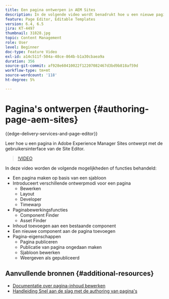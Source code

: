 ```yaml
---
title: Een pagina ontwerpen in AEM Sites
description: In de volgende video wordt benadrukt hoe u een nieuwe pagina in Adobe Experience Manager Sites kunt ontwerpen met behulp van de gebruikersinterface van de Site Editor
feature: Page Editor, Editable Templates
version: 6.4, 6.5
jira: KT-4497
thumbnail: 31828.jpg
topic: Content Management
role: User
level: Beginner
doc-type: Feature Video
exl-id: a14c511f-504a-48ce-864b-b1a30cbaea9a
duration: 356
source-git-commit: af928e60410022f12207082467d3bd9b818af59d
workflow-type: tm+mt
source-wordcount: '118'
ht-degree: 5%

---
```


# Pagina&#39;s ontwerpen {#authoring-page-aem-sites}

{{edge-delivery-services-and-page-editor}}

Leer hoe u een pagina in Adobe Experience Manager Sites ontwerpt met de gebruikersinterface van de Site Editor.

>[!VIDEO](https://video.tv.adobe.com/v/31828?quality=12&learn=on)

In deze video worden de volgende mogelijkheden of functies behandeld:

* Een pagina maken op basis van een sjabloon
* Introduceert verschillende ontwerpmodi voor een pagina
   * Bewerken
   * Layout
   * Developer
   * Timewarp
* Paginabewerkingsfuncties
   * Component Finder
   * Asset Finder
* Inhoud toevoegen aan een bestaande component
* Een nieuwe component aan de pagina toevoegen
* Pagina-eigenschappen
   * Pagina publiceren
   * Publicatie van pagina ongedaan maken
   * Sjabloon bewerken
   * Weergeven als gepubliceerd

## Aanvullende bronnen {#additional-resources}

* [Documentatie over pagina-inhoud bewerken](https://experienceleague.adobe.com/docs/experience-manager-cloud-service/sites/authoring/fundamentals/editing-content.html)
* [Handleiding Snel aan de slag met de authoring van pagina&#39;s](https://experienceleague.adobe.com/docs/experience-manager-cloud-service/sites/authoring/getting-started/quick-start.html)
